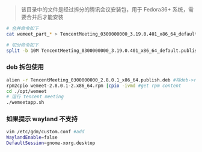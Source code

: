 > 该目录中的文件是经过拆分的腾讯会议安装包，用于 Fedora36+ 系统，需要合并后才能安装

```sh
# 合并命令如下
cat wemeet_part_* > TencentMeeting_0300000000_3.19.0.401_x86_64_default.publish.deb
```

```sh
# 切分命令如下
split -b 10M TencentMeeting_0300000000_3.19.0.401_x86_64_default.publish.deb wemeet_part_
```

### deb 拆包使用

```sh
alien -r TencentMeeting_0300000000_2.8.0.1_x86_64.publish.deb #将deb->rpm
rpm2cpio wemeet-2.8.0.1-2.x86_64.rpm |cpio -ivmd #get rpm content
cd ./opt/wemeet
# 运行 tencent meeting
./wemeetapp.sh
```

### 如果提示 wayland 不支持

```sh
vim /etc/gdm/custom.conf #add
WaylandEnable=false
DefaultSession=gnome-xorg.desktop
```
